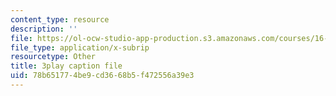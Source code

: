 ```yaml
---
content_type: resource
description: ''
file: https://ol-ocw-studio-app-production.s3.amazonaws.com/courses/16-885j-aircraft-systems-engineering-fall-2005/78b651774be9cd3668b5f472556a39e3_uow6v1EuybE.srt
file_type: application/x-subrip
resourcetype: Other
title: 3play caption file
uid: 78b65177-4be9-cd36-68b5-f472556a39e3
---
```

